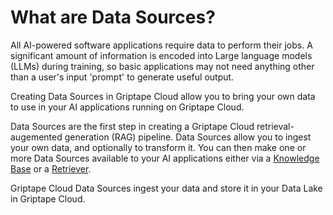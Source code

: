 # What are Data Sources?

All AI-powered software applications require data to perform their jobs. A significant amount of information is encoded into Large language models (LLMs) during training, so basic applications may not need anything other than a user's input 'prompt' to generate useful output.

Creating Data Sources in Griptape Cloud allow you to bring your own data to use in your AI applications running on Griptape Cloud.

Data Sources are the first step in creating a Griptape Cloud retrieval-augemented generation (RAG) pipeline. Data Sources allow you to ingest your own data, and optionally to transform it. You can then make one or more Data Sources available to your AI applications either via a [Knowledge Base](../knowledge-bases/create-knowledge-base.md) or a [Retriever](../retrievers/what-are-retrievers.md).

Griptape Cloud Data Sources ingest your data and store it in your Data Lake in Griptape Cloud.
